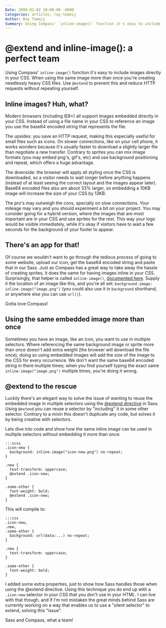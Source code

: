 ```yaml
---
Date: 2099-02-02 10:00:00 -0600
Categories: articles, roy-tomeij
Author: Roy Tomeij
Summary: Using Compass' `inline-image()` function it's easy to include images directly in your CSS. When using the same image more than once you're creating needlessly heavy CSS files. Use `@extend` to prevent this and reduce HTTP requests without repeating yourself.
---
```


# @extend and inline-image(): a perfect team

Using Compass' `inline-image()` function it's easy to include images directly in your CSS. When using the same image more than once you're creating needlessly heavy CSS files. Use `@extend` to prevent this and reduce HTTP requests without repeating yourself.

## Inline images? Huh, what?

Modern browsers (including IE8+) all support images embedded directly in your CSS. Instead of using a file name in your CSS to reference an image you use the base64 encoded string that represents the file.

The upsides: you save an HTTP request, making this especially useful for small files such as icons. On slower connections, like on your cell phone, it works wonders because it's usually faster to download a slightly larger file than negotiate a new transfer. Contrary to sprites you can mix image formats (you may embed png's, gif's, etc) and use background positioning and repeat, which offers a huge advantage.

The downside: the browser will apply all styling once the CSS is downloaded, so a visitor needs to wait longer before anything happens (instead of at least seeing the correct layout and the images appear later). Base64 encoded files also are about 33% larger, so embedding a 10KB image will increase the size of your CSS by 13KB.

The pro's may outweigh the cons, specially on slow connections. Your mileage may vary and you should experiment a bit on your project. You may consider going for a hybrid version, where the images that are most important are in your CSS and use sprites for the rest. This way your logo would be visible immediately, while it's okay if visitors have to wait a few seconds for the background of your footer to appear.

## There's an app for that!

Of course we wouldn't want to go through the tedious process of going to some website, upload our icon, get the base64 encoded string and paste that in our Sass. Just as Compass has a great way to take away the hassle of creating sprites, it does the same for having images inline in your CSS. Surprisingly, that helper is called `inline-image()`, [documented here](http://compass-style.org/reference/compass/helpers/inline-data/). Supply it the location of an image like this, and you're all set: `background-image: inline-image("image.png")` (you could also use it in `background` shorthand, or anywhere else you can use `url()`).

Gotta love Compass!

## Using the same embedded image more than once

Sometimes you have an image, like an icon, you want to use in multiple selectors. Where referencing the same background image or sprite more than once doesn't add extra weight (the browser will download the file once), doing so using embedded images will add the size of the image to the CSS for every occurrence. We don't want the same base64 encoded string in there multiple times; when you find yourself typing the exact same `inline-image("image.png")` multiple times, you're doing it wrong.

## @extend to the rescue

Luckily there's an elegant way to solve the issue of wanting to reuse the embedded image in multiple selectors using the [@extend directive](http://sass-lang.com/docs/yardoc/file.SASS_REFERENCE.html#extend) in Sass. Using `@extend` you can reuse a selector by "including" it in some other selector. Contrary to a mixin this doesn't duplicate any code, but solves it by being creative with selectors.

Lets dive into code and show how the same inline image can be used in multiple selectors without embedding it more than once:

    :::scss
    .icon-new {
      background: inline-image("icon-new.png") no-repeat;
    }

    .new {
      text-transform: uppercase;
      @extend .icon-new;
    }

    .some-other {
      font-weight: bold;
      @extend .icon-new;
    }

This will compile to:

    :::css
    .icon-new,
    .new,
    .some-other {
      background: url(data:...) no-repeat;
    }

    .new {
      text-transform: uppercase;
    }

    .some-other {
      font-weight: bold;
    }

I added some extra properties, just to show how Sass handles those when using the @extend directive. Using this technique you do end up with a `.icon-new` selector in your CSS that you don't use in your HTML. I can live with that though, and if I'm not mistaken the great minds behind Sass are currently working on a way that enables us to use a "silent selector" to extend, solving this "issue".

Sass and Compass, what a team!
